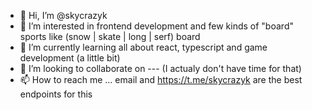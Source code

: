 - 👋 Hi, I’m @skycrazyk
- 👀 I’m interested in frontend development and few kinds of "board" sports like (snow | skate | long | serf) board 
- 🌱 I’m currently learning all about react, typescript and game development (a little bit)
- 💞️ I’m looking to collaborate on --- (I actualy don't have time for that)
- 📫 How to reach me ... email and https://t.me/skycrazyk are the best endpoints for this 

<!---
skycrazyk/skycrazyk is a ✨ special ✨ repository because its `README.md` (this file) appears on your GitHub profile.
You can click the Preview link to take a look at your changes.
--->
